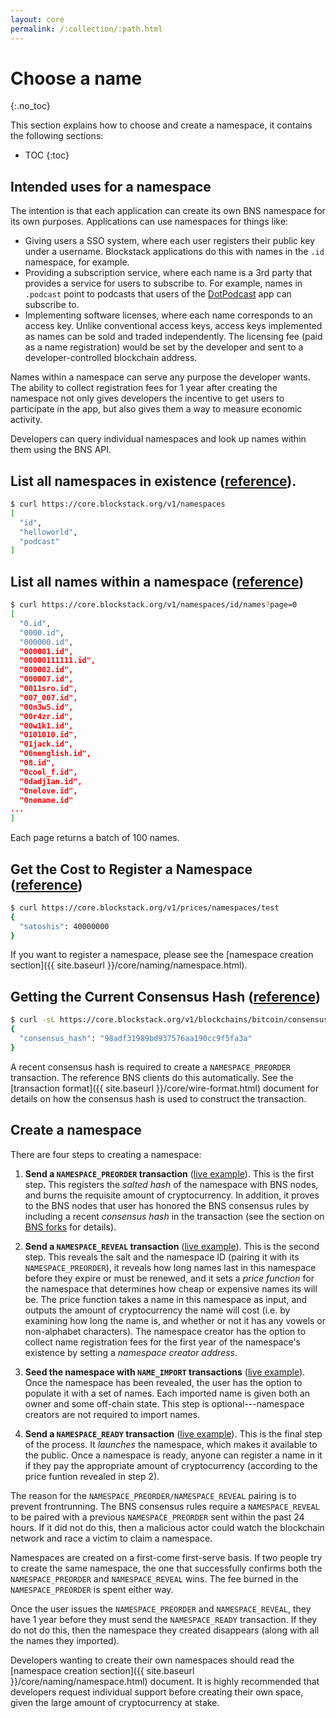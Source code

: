 ```yaml
---
layout: core
permalink: /:collection/:path.html
---
```

# Choose a name
{:.no_toc}

This section explains how to choose and create a namespace, it contains the
following sections:

* TOC
{:toc}

## Intended uses for a namespace

The intention is that each application can create its own BNS
namespace for its own purposes.  Applications can use namespaces for things like:

* Giving users a SSO system, where each user registers their public key under a
  username.  Blockstack applications do this with names in the `.id` namespace,
for example.
* Providing a subscription service, where each name is a 3rd party that provides
a service for users to subscribe to.  For example, names in
`.podcast` point to podcasts that users of the
[DotPodcast](https://dotpodcast.co) app can subscribe to.
* Implementing software licenses, where each name corresponds to an access key.
  Unlike conventional access keys, access keys implemented as names
can be sold and traded independently.  The licensing fee (paid as a name
registration) would be set by the developer and sent to a developer-controlled
blockchain address.

Names within a namespace can serve any purpose the developer wants.  The ability
to collect registration fees for 1 year after creating the namespace not only
gives developers the incentive to get users to participate in the app, but also
gives them a way to measure economic activity.

Developers can query individual namespaces and look up names within them using
the BNS API.

## List all namespaces in existence ([reference](https://core.blockstack.org/#namespace-operations-get-all-namespaces)).

```bash
$ curl https://core.blockstack.org/v1/namespaces
[
  "id",
  "helloworld",
  "podcast"
]
```

## List all names within a namespace ([reference](https://core.blockstack.org/#namespace-operations-get-all-namespaces))

```bash
$ curl https://core.blockstack.org/v1/namespaces/id/names?page=0
[
  "0.id",
  "0000.id",
  "000000.id",
  "000001.id",
  "00000111111.id",
  "000002.id",
  "000007.id",
  "0011sro.id",
  "007_007.id",
  "00n3w5.id",
  "00r4zr.id",
  "00w1k1.id",
  "0101010.id",
  "01jack.id",
  "06nenglish.id",
  "08.id",
  "0cool_f.id",
  "0dadj1an.id",
  "0nelove.id",
  "0nename.id"
...
]
```

Each page returns a batch of 100 names.

## Get the Cost to Register a Namespace ([reference](https://core.blockstack.org/#price-checks-get-namespace-price))

```bash
$ curl https://core.blockstack.org/v1/prices/namespaces/test
{
  "satoshis": 40000000
}
```

If you want to register a namespace, please see the [namespace creation section]({{ site.baseurl }}/core/naming/namespace.html).

## Getting the Current Consensus Hash ([reference](https://core.blockstack.org/#blockchain-operations-get-consensus-hash))

```bash
$ curl -sL https://core.blockstack.org/v1/blockchains/bitcoin/consensus
{
  "consensus_hash": "98adf31989bd937576aa190cc9f5fa3a"
}
```

A recent consensus hash is required to create a `NAMESPACE_PREORDER` transaction.  The reference
BNS clients do this automatically.  See the [transaction format]({{ site.baseurl }}/core/wire-format.html)
document for details on how the consensus hash is used to construct the
transaction.

## Create a namespace

 There are four steps to creating a namespace:

1. **Send a `NAMESPACE_PREORDER` transaction** ([live example](https://www.blocktrail.com/BTC/tx/5f00b8e609821edd6f3369ee4ee86e03ea34b890e242236cdb66ef6c9c6a1b28)).
This is the first step.  This registers the *salted hash* of the namespace with BNS nodes, and burns the
requisite amount of cryptocurrency.  In addition, it proves to the
BNS nodes that user has honored the BNS consensus rules by including
a recent *consensus hash* in the transaction
(see the section on [BNS forks](#bns-forks) for details).

2. **Send a `NAMESPACE_REVEAL` transaction** ([live example](https://www.blocktrail.com/BTC/tx/ab54b1c1dd5332dc86b24ca2f88b8ca0068485edf0c322416d104c5b84133a32)).
This is the second step.  This reveals the salt and the namespace ID (pairing it with its
`NAMESPACE_PREORDER`), it reveals how long names last in this namespace before
they expire or must be renewed, and it sets a *price function* for the namespace
that determines how cheap or expensive names its will be.  The price function takes
a name in this namespace as input, and outputs the amount of cryptocurrency the
name will cost (i.e. by examining how long the name is, and whether or not it
has any vowels or non-alphabet characters).  The namespace creator
has the option to collect name registration fees for the first year of the
namespace's existence by setting a *namespace creator address*.

3. **Seed the namespace with `NAME_IMPORT` transactions** ([live example](https://www.blocktrail.com/BTC/tx/c698ac4b4a61c90b2c93dababde867dea359f971e2efcf415c37c9a4d9c4f312)).
Once the namespace has been revealed, the user has the option to populate it with a set of
names.  Each imported name is given both an owner and some off-chain state.
This step is optional---namespace creators are not required to import names.

4. **Send a `NAMESPACE_READY` transaction** ([live example](https://www.blocktrail.com/BTC/tx/2bf9a97e3081886f96c4def36d99a677059fafdbd6bdb6d626c0608a1e286032)).
This is the final step of the process.  It *launches* the namespace, which makes it available to the
public.  Once a namespace is ready, anyone can register a name in it if they
pay the appropriate amount of cryptocurrency (according to the price funtion
revealed in step 2).

The reason for the `NAMESPACE_PREORDER/NAMESPACE_REVEAL` pairing is to prevent
frontrunning.  The BNS consensus rules require a `NAMESPACE_REVEAL` to be
paired with a previous `NAMESPACE_PREORDER` sent within the past 24 hours.
If it did not do this, then a malicious actor could watch the blockchain network
and race a victim to claim a namespace.

Namespaces are created on a first-come first-serve basis.  If two people try to
create the same namespace, the one that successfully confirms both the
`NAMESPACE_PREORDER` and `NAMESPACE_REVEAL` wins.  The fee burned in the
`NAMESPACE_PREORDER` is spent either way.

Once the user issues the `NAMESPACE_PREORDER` and `NAMESPACE_REVEAL`, they have
1 year before they must send the `NAMESPACE_READY` transaction.  If they do not
do this, then the namespace they created disappears (along with all the names
they imported).

Developers wanting to create their own namespaces should read the [namespace creation section]({{ site.baseurl }}/core/naming/namespace.html) document.  It is highly recommended that
developers request individual support before creating their own space, given the large amount of
cryptocurrency at stake.
